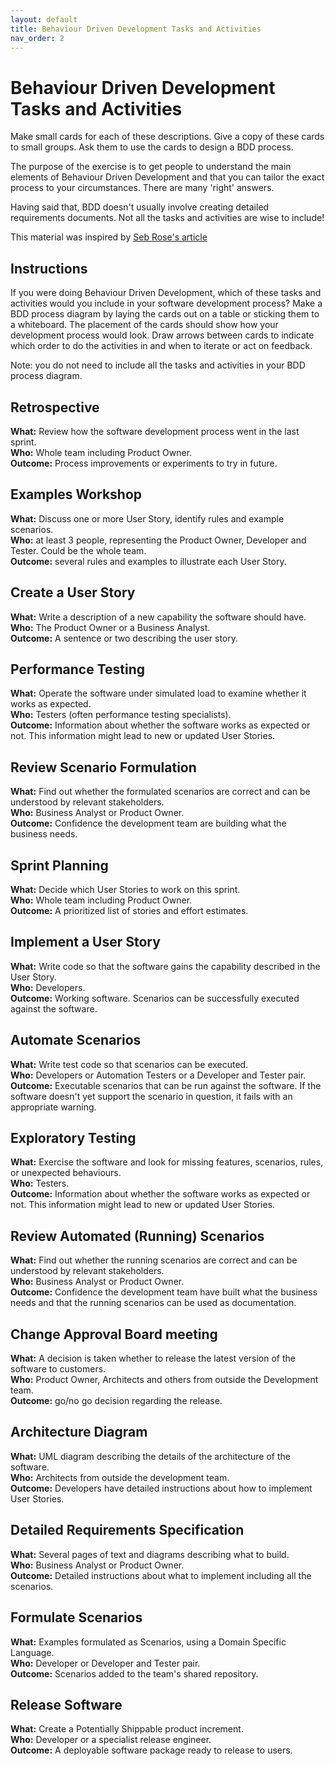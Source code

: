 ```yaml
---
layout: default
title: Behaviour Driven Development Tasks and Activities
nav_order: 2
---
```


# Behaviour Driven Development Tasks and Activities

Make small cards for each of these descriptions. Give a copy of these cards to small groups. Ask them to use the cards to design a BDD process.

The purpose of the exercise is to get people to understand the main elements of Behaviour Driven Development and that you can tailor the exact process to your circumstances. There are many 'right' answers.

Having said that, BDD doesn't usually involve creating detailed requirements documents. Not all the tasks and activities are wise to include!

This material was inspired by [Seb Rose's article](http://bddbooks.com/articles/bdd-tasks-and-activities.html)

## Instructions

If you were doing Behaviour Driven Development, which of these tasks and activities would you include in your software development process? Make a BDD process diagram by laying the cards out on a table or sticking them to a whiteboard. The placement of the cards should show how your development process would look. Draw arrows between cards to indicate which order to do the activities in and when to iterate or act on feedback.

Note: you do not need to include all the tasks and activities in your BDD process diagram.

## Retrospective

**What:** Review how the software development process went in the last sprint.  
**Who:** Whole team including Product Owner.  
**Outcome:** Process improvements or experiments to try in future.  

## Examples Workshop

**What:** Discuss one or more User Story, identify rules and example scenarios.  
**Who:** at least 3 people, representing the Product Owner, Developer and Tester. Could be the whole team.  
**Outcome:** several rules and examples to illustrate each User Story.   

## Create a User Story

**What:** Write a description of a new capability the software should have.  
**Who:** The Product Owner or a Business Analyst.  
**Outcome:** A sentence or two describing the user story.  

## Performance Testing

**What:** Operate the software under simulated load to examine whether it works as expected.  
**Who:** Testers (often performance testing specialists).  
**Outcome:** Information about whether the software works as expected or not. This information might lead to new or updated User Stories.   

## Review Scenario Formulation

**What:** Find out whether the formulated scenarios are correct and can be understood by relevant stakeholders.  
**Who:** Business Analyst or Product Owner.  
**Outcome:** Confidence the development team are building what the business needs.  


## Sprint Planning

**What:** Decide which User Stories to work on this sprint.  
**Who:** Whole team including Product Owner.  
**Outcome:** A prioritized list of stories and effort estimates.  


## Implement a User Story

**What:** Write code so that the software gains the capability described in the User Story.  
**Who:** Developers.  
**Outcome:** Working software. Scenarios can be successfully executed against the software.  


## Automate Scenarios

**What:** Write test code so that scenarios can be executed.  
**Who:** Developers or Automation Testers or a Developer and Tester pair.  
**Outcome:** Executable scenarios that can be run against the software. If the software doesn't yet support the scenario in question, it fails with an appropriate warning.  


## Exploratory Testing

**What:** Exercise the software and look for missing features, scenarios, rules, or unexpected behaviours.  
**Who:** Testers.  
**Outcome:** Information about whether the software works as expected or not. This information might lead to new or updated User Stories.  


## Review Automated (Running) Scenarios

**What:** Find out whether the running scenarios are correct and can be understood by relevant stakeholders.  
**Who:** Business Analyst or Product Owner.  
**Outcome:** Confidence the development team have built what the business needs and that the running scenarios can be used as documentation.  


## Change Approval Board meeting

**What:** A decision is taken whether to release the latest version of the software to customers.  
**Who:** Product Owner, Architects and others from outside the Development team.  
**Outcome:** go/no go decision regarding the release.  


## Architecture Diagram

**What:** UML diagram describing the details of the architecture of the software.  
**Who:** Architects from outside the development team.  
**Outcome:** Developers have detailed instructions about how to implement User Stories.   

## Detailed Requirements Specification

**What:** Several pages of text and diagrams describing what to build.  
**Who:** Business Analyst or Product Owner.  
**Outcome:** Detailed instructions about what to implement including all the scenarios.   


## Formulate Scenarios

**What:** Examples formulated as Scenarios, using a Domain Specific Language.  
**Who:** Developer or Developer and Tester pair.  
**Outcome:** Scenarios added to the team's shared repository.  


## Release Software

**What:** Create a Potentially Shippable product increment.  
**Who:** Developer or a specialist release engineer.  
**Outcome:** A deployable software package ready to release to users.  

